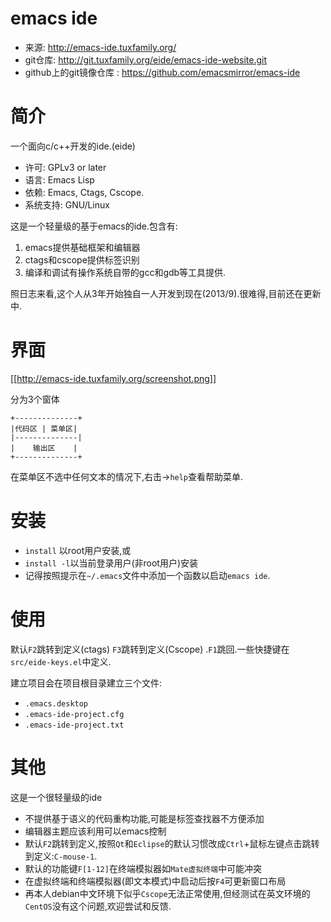 # emacs ide

* 来源: http://emacs-ide.tuxfamily.org/
* git仓库: http://git.tuxfamily.org/eide/emacs-ide-website.git
* github上的git镜像仓库 : https://github.com/emacsmirror/emacs-ide


# 简介

一个面向c/c++开发的ide.(eide)

* 许可: GPLv3 or later
* 语言: Emacs Lisp
* 依赖: Emacs, Ctags, Cscope.
* 系统支持: GNU/Linux

这是一个轻量级的基于emacs的ide.包含有:

1. emacs提供基础框架和编辑器
2. ctags和cscope提供标签识别
3. 编译和调试有操作系统自带的gcc和gdb等工具提供.

照日志来看,这个人从3年开始独自一人开发到现在(2013/9).很难得,目前还在更新中.

# 界面

[[http://emacs-ide.tuxfamily.org/screenshot.png]]

分为3个窗体
```
+--------------+
|代码区 | 菜单区|
|--------------|
|    输出区    |
+--------------+
```

在菜单区不选中任何文本的情况下,右击->`help`查看帮助菜单.

# 安装

* `install` 以root用户安装,或
* `install -l`以当前登录用户(非root用户)安装
* 记得按照提示在`~/.emacs`文件中添加一个函数以启动`emacs ide`.

# 使用

默认`F2`跳转到定义(ctags) `F3`跳转到定义(Cscope) .`F1`跳回.一些快捷键在`src/eide-keys.el`中定义.

建立项目会在项目根目录建立三个文件:

* `.emacs.desktop`
* `.emacs-ide-project.cfg`
* `.emacs-ide-project.txt`

# 其他

这是一个很轻量级的ide

* 不提供基于语义的代码重构功能,可能是标签查找器不方便添加
* 编辑器主题应该利用可以emacs控制
* 默认`F2`跳转到定义,按照`Qt`和`Eclipse`的默认习惯改成`Ctrl`+鼠标左键点击跳转到定义:`C-mouse-1`.
* 默认的功能键`F[1-12]`在终端模拟器如`Mate虚拟终端`中可能冲突
* 在虚拟终端和终端模拟器(即文本模式)中启动后按`F4`可更新窗口布局
* 再本人debian中文环境下似乎`Cscope`无法正常使用,但经测试在英文环境的`CentOS`没有这个问题,欢迎尝试和反馈.